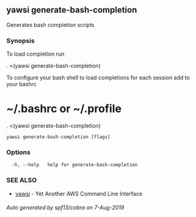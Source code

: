 ## yawsi generate-bash-completion

Generates bash completion scripts

### Synopsis


To load completion run

. <(yawsi generate-bash-completion)

To configure your bash shell to load completions for each session add to your bashrc

# ~/.bashrc or ~/.profile
. <(yawsi generate-bash-completion)


```
yawsi generate-bash-completion [flags]
```

### Options

```
  -h, --help   help for generate-bash-completion
```

### SEE ALSO
* [yawsi](yawsi.md)	 - Yet Another AWS Command Line Interface

###### Auto generated by spf13/cobra on 7-Aug-2019
